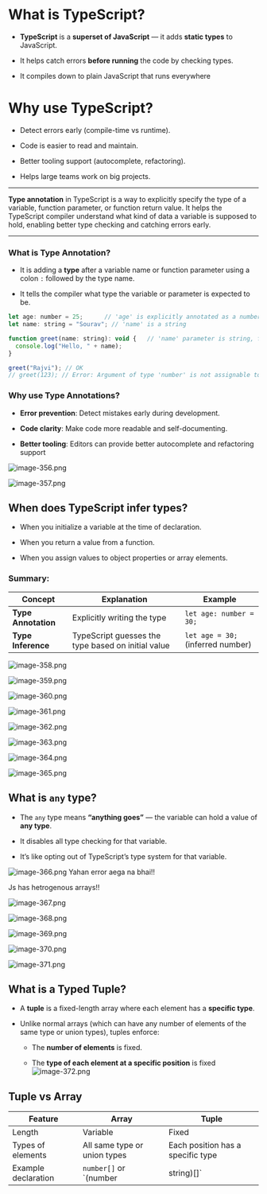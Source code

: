 # What is TypeScript?

- **TypeScript** is a **superset of JavaScript** — it adds **static types** to JavaScript.
    
- It helps catch errors **before running** the code by checking types.
    
- It compiles down to plain JavaScript that runs everywhere

# Why use TypeScript?

- Detect errors early (compile-time vs runtime).
    
- Code is easier to read and maintain.
    
- Better tooling support (autocomplete, refactoring).
    
- Helps large teams work on big projects.
---

**Type annotation** in TypeScript is a way to explicitly specify the type of a variable, function parameter, or function return value. It helps the TypeScript compiler understand what kind of data a variable is supposed to hold, enabling better type checking and catching errors early.

---

### What is Type Annotation?

- It is adding a **type** after a variable name or function parameter using a colon `:` followed by the type name.
    
- It tells the compiler what type the variable or parameter is expected to be.

```javascript
let age: number = 25;      // 'age' is explicitly annotated as a number
let name: string = "Sourav"; // 'name' is a string

function greet(name: string): void {   // 'name' parameter is string, function returns nothing (void)
  console.log("Hello, " + name);
}

greet("Rajvi"); // OK
// greet(123); // Error: Argument of type 'number' is not assignable to parameter of type 'string'

```

### Why use Type Annotations?

- **Error prevention**: Detect mistakes early during development.
    
- **Code clarity**: Make code more readable and self-documenting.
    
- **Better tooling**: Editors can provide better autocomplete and refactoring support 


![image-356.png](../../Images/image-356.png)

![image-357.png](../../Images/image-357.png)


## When does TypeScript infer types?

- When you initialize a variable at the time of declaration.
    
- When you return a value from a function.
    
- When you assign values to object properties or array elements.



### Summary:

|Concept|Explanation|Example|
|---|---|---|
|**Type Annotation**|Explicitly writing the type|`let age: number = 30;`|
|**Type Inference**|TypeScript guesses the type based on initial value|`let age = 30;` (inferred number)|

![image-358.png](../../Images/image-358.png)


![image-359.png](../../Images/image-359.png)


![image-360.png](../../Images/image-360.png)


![image-361.png](../../Images/image-361.png)


![image-362.png](../../Images/image-362.png)

![image-363.png](../../Images/image-363.png)

![image-364.png](../../Images/image-364.png)


![image-365.png](../../Images/image-365.png)
## What is `any` type?

- The `any` type means **“anything goes”** — the variable can hold a value of **any type**.
    
- It disables all type checking for that variable.
    
- It’s like opting out of TypeScript’s type system for that variable.





![image-366.png](../../Images/image-366.png)
Yahan error aega na bhai!!

Js has hetrogenous arrays!!

![image-367.png](../../Images/image-367.png)


![image-368.png](../../Images/image-368.png)

![image-369.png](../../Images/image-369.png)

![image-370.png](../../Images/image-370.png)

![image-371.png](../../Images/image-371.png)

## What is a Typed Tuple?

- A **tuple** is a fixed-length array where each element has a **specific type**.
    
- Unlike normal arrays (which can have any number of elements of the same type or union types), tuples enforce:
    
    - The **number of elements** is fixed.
        
    - The **type of each element at a specific position** is fixed
![image-372.png](../../Images/image-372.png)


## Tuple vs Array

|Feature|Array|Tuple|
|---|---|---|
|Length|Variable|Fixed|
|Types of elements|All same type or union types|Each position has a specific type|
|Example declaration|`number[]` or `(number|string)[]`|


